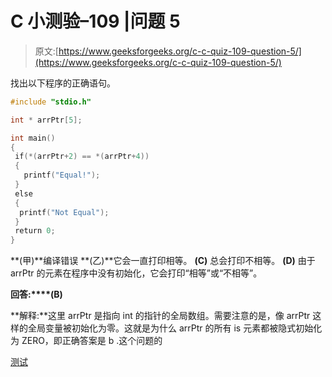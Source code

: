 # C 小测验–109 |问题 5

> 原文:[https://www.geeksforgeeks.org/c-c-quiz-109-question-5/](https://www.geeksforgeeks.org/c-c-quiz-109-question-5/)

找出以下程序的正确语句。

```cpp
#include "stdio.h"

int * arrPtr[5];

int main()
{
 if(*(arrPtr+2) == *(arrPtr+4))
 {
   printf("Equal!");
 }
 else
 {
  printf("Not Equal");
 }
 return 0;
}
```

**(甲)**编译错误
**(乙)**它会一直打印相等。
**(C)** 总会打印不相等。
**(D)** 由于 arrPtr 的元素在程序中没有初始化，它会打印“相等”或“不相等”。

**回答:****(B)**

**解释:**这里 arrPtr 是指向 int 的指针的全局数组。需要注意的是，像 arrPtr 这样的全局变量被初始化为零。这就是为什么 arrPtr 的所有 is 元素都被隐式初始化为 ZERO，即正确答案是 b .这个问题的

[测试](https://www.geeksforgeeks.org/c-quiz-109-gq/)